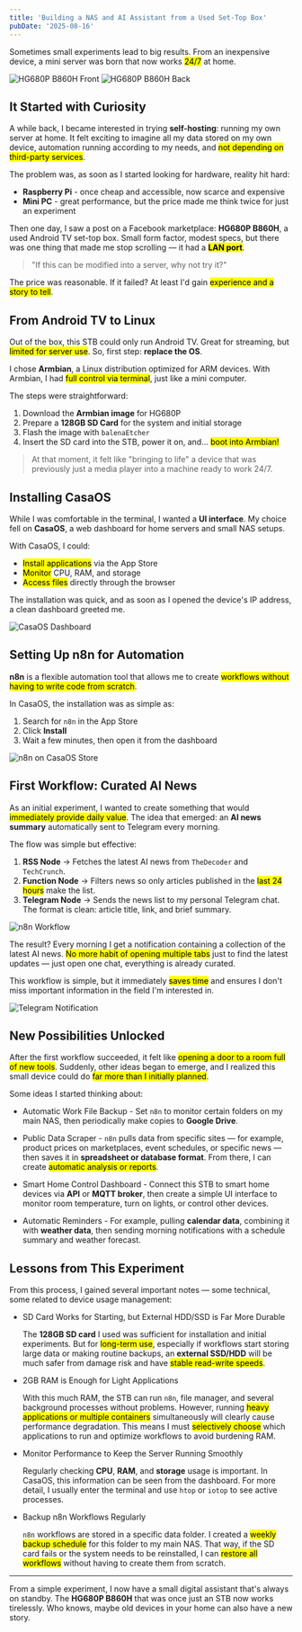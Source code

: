 ```yaml
---
title: 'Building a NAS and AI Assistant from a Used Set-Top Box'
pubDate: '2025-08-16'
---
```


Sometimes small experiments lead to big results. From an inexpensive device, a mini server was born that now works <mark>24/7</mark> at home.

![HG680P B860H Front](./_assets/nas-front.webp) ![HG680P B860H Back](./_assets/nas-back.webp)

## It Started with Curiosity

A while back, I became interested in trying **self-hosting**: running my own server at home. It felt exciting to imagine all my data stored on my own device, automation running according to my needs, and <mark>not depending on third-party services</mark>.

The problem was, as soon as I started looking for hardware, reality hit hard:

- **Raspberry Pi** - once cheap and accessible, now scarce and expensive
- **Mini PC** - great performance, but the price made me think twice for just an experiment

Then one day, I saw a post on a Facebook marketplace: **HG680P B860H**, a used Android TV set-top box. Small form factor, modest specs, but there was one thing that made me stop scrolling — it had a <mark>**LAN port**</mark>.

> "If this can be modified into a server, why not try it?"

The price was reasonable. If it failed? At least I'd gain <mark>experience and a story to tell</mark>.

## From Android TV to Linux

Out of the box, this STB could only run Android TV. Great for streaming, but <mark>limited for server use</mark>. So, first step: **replace the OS**.

I chose **Armbian**, a Linux distribution optimized for ARM devices. With Armbian, I had <mark>full control via terminal</mark>, just like a mini computer.

The steps were straightforward:

1. Download the **Armbian image** for HG680P
2. Prepare a **128GB SD Card** for the system and initial storage
3. Flash the image with `balenaEtcher`
4. Insert the SD card into the STB, power it on, and... <mark>boot into Armbian!</mark>

> At that moment, it felt like "bringing to life" a device that was previously just a media player into a machine ready to work 24/7.

## Installing CasaOS

While I was comfortable in the terminal, I wanted a **UI interface**. My choice fell on **CasaOS**, a web dashboard for home servers and small NAS setups.

With CasaOS, I could:

- <mark>Install applications</mark> via the App Store
- <mark>Monitor</mark> CPU, RAM, and storage
- <mark>Access files</mark> directly through the browser

The installation was quick, and as soon as I opened the device's IP address, a clean dashboard greeted me.

![CasaOS Dashboard](./_assets/nas-casa.webp)

## Setting Up n8n for Automation

**n8n** is a flexible automation tool that allows me to create <mark>workflows without having to write code from scratch</mark>.

In CasaOS, the installation was as simple as:

1. Search for `n8n` in the App Store
2. Click **Install**
3. Wait a few minutes, then open it from the dashboard

![n8n on CasaOS Store](./_assets/nas-n8n.webp)

## First Workflow: Curated AI News

As an initial experiment, I wanted to create something that would <mark>immediately provide daily value</mark>. The idea that emerged: an **AI news summary** automatically sent to Telegram every morning.

The flow was simple but effective:

1. **RSS Node** → Fetches the latest AI news from `TheDecoder` and `TechCrunch`. 
2. **Function Node** → Filters news so only articles published in the <mark>last 24 hours</mark> make the list. 
3. **Telegram Node** → Sends the news list to my personal Telegram chat. The format is clean: article title, link, and brief summary.

![n8n Workflow](./_assets/nas-workflow.webp)

The result? Every morning I get a notification containing a collection of the latest AI news. <mark>No more habit of opening multiple tabs</mark> just to find the latest updates — just open one chat, everything is already curated.

This workflow is simple, but it immediately <mark>saves time</mark> and ensures I don't miss important information in the field I'm interested in.

![Telegram Notification](./_assets/nas-telegram.webp)

## New Possibilities Unlocked

After the first workflow succeeded, it felt like <mark>opening a door to a room full of new tools</mark>. Suddenly, other ideas began to emerge, and I realized this small device could do <mark>far more than I initially planned</mark>.

Some ideas I started thinking about:

- Automatic Work File Backup - Set `n8n` to monitor certain folders on my main NAS, then periodically make copies to **Google Drive**.

- Public Data Scraper - `n8n` pulls data from specific sites — for example, product prices on marketplaces, event schedules, or specific news — then saves it in **spreadsheet or database format**. From there, I can create <mark>automatic analysis or reports</mark>.

- Smart Home Control Dashboard - Connect this STB to smart home devices via **API** or **MQTT broker**, then create a simple UI interface to monitor room temperature, turn on lights, or control other devices.

- Automatic Reminders - For example, pulling **calendar data**, combining it with **weather data**, then sending morning notifications with a schedule summary and weather forecast.

## Lessons from This Experiment

From this process, I gained several important notes — some technical, some related to device usage management:

- SD Card Works for Starting, but External HDD/SSD is Far More Durable

  The **128GB SD card** I used was sufficient for installation and initial experiments. But for <mark>long-term use</mark>, especially if workflows start storing large data or making routine backups, an **external SSD/HDD** will be much safer from damage risk and have <mark>stable read-write speeds</mark>.

- 2GB RAM is Enough for Light Applications

  With this much RAM, the STB can run `n8n`, file manager, and several background processes without problems. However, running <mark>heavy applications or multiple containers</mark> simultaneously will clearly cause performance degradation. This means I must <mark>selectively choose</mark> which applications to run and optimize workflows to avoid burdening RAM.

- Monitor Performance to Keep the Server Running Smoothly

  Regularly checking **CPU**, **RAM**, and **storage** usage is important. In CasaOS, this information can be seen from the dashboard. For more detail, I usually enter the terminal and use `htop` or `iotop` to see active processes.

- Backup n8n Workflows Regularly

  `n8n` workflows are stored in a specific data folder. I created a <mark>weekly backup schedule</mark> for this folder to my main NAS. That way, if the SD card fails or the system needs to be reinstalled, I can <mark>restore all workflows</mark> without having to create them from scratch.

---

From a simple experiment, I now have a small digital assistant that's always on standby. The **HG680P B860H** that was once just an STB now works tirelessly. Who knows, maybe old devices in your home can also have a new story.
